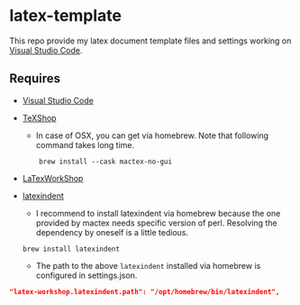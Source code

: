 # latex-template

This repo provide my latex document template files and settings working on
[Visual Studio Code](https://code.visualstudio.com/).

## Requires

- [Visual Studio Code](https://code.visualstudio.com/)
- [TeXShop](https://texwiki.texjp.org/?TeXShop)
  - In case of OSX, you can get via homebrew. Note that following command takes long time.

  ```shell
      brew install --cask mactex-no-gui
  ```

- [LaTexWorkShop](https://github.com/James-Yu/LaTeX-Workshop)
- [latexindent](https://formulae.brew.sh/formula/latexindent)
  - I recommend to install latexindent via homebrew because the one provided by mactex needs specific version of
    perl. Resolving the dependency by oneself is a little tedious.

  ```shell
  brew install latexindent
  ```

  - The path to the above `latexindent` installed via homebrew is configured in settings.json.

```json
"latex-workshop.latexindent.path": "/opt/homebrew/bin/latexindent",
```
